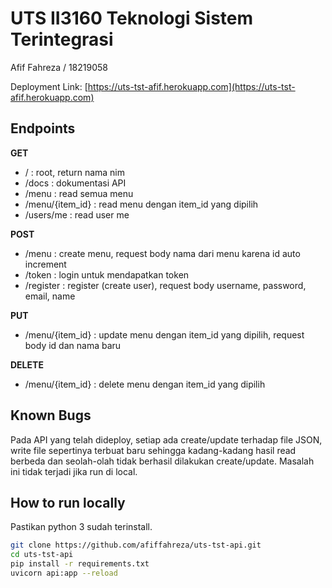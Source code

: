 # UTS II3160 Teknologi Sistem Terintegrasi
Afif Fahreza / 18219058

Deployment Link: [https://uts-tst-afif.herokuapp.com](https://uts-tst-afif.herokuapp.com)
## Endpoints
**GET**
- / : root, return nama nim
- /docs : dokumentasi API
- /menu : read semua menu
- /menu/{item_id} : read menu dengan item_id yang dipilih
- /users/me : read user me

**POST**
- /menu : create menu, request body nama dari menu karena id auto increment
- /token : login untuk mendapatkan token
- /register : register (create user), request body username, password, email, name

**PUT**
- /menu/{item_id} : update menu dengan item_id yang dipilih, request body id dan nama baru

**DELETE**
- /menu/{item_id} : delete menu dengan item_id yang dipilih

## Known Bugs
Pada API yang telah dideploy, setiap ada create/update terhadap file JSON, write file sepertinya terbuat baru sehingga kadang-kadang hasil read berbeda dan seolah-olah tidak berhasil dilakukan create/update. Masalah ini tidak terjadi jika run di local.

## How to run locally
Pastikan python 3 sudah terinstall.
```bash
git clone https://github.com/afiffahreza/uts-tst-api.git
cd uts-tst-api
pip install -r requirements.txt
uvicorn api:app --reload
```
